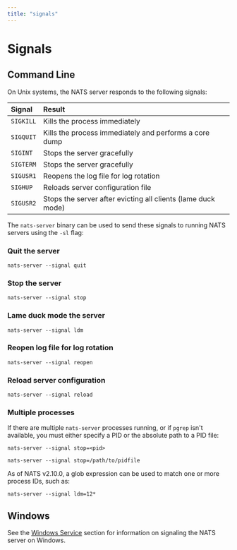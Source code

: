 ```yaml
---
title: "signals"
---
```

# Signals

## Command Line

On Unix systems, the NATS server responds to the following signals:

| Signal    | Result                                                         |
| :-------- | :------------------------------------------------------------- |
| `SIGKILL` | Kills the process immediately                                  |
| `SIGQUIT` | Kills the process immediately and performs a core dump         |
| `SIGINT`  | Stops the server gracefully                                    |
| `SIGTERM` | Stops the server gracefully                                    |
| `SIGUSR1` | Reopens the log file for log rotation                          |
| `SIGHUP`  | Reloads server configuration file                              |
| `SIGUSR2` | Stops the server after evicting all clients \(lame duck mode\) |

The `nats-server` binary can be used to send these signals to running NATS servers using the `-sl` flag:

### Quit the server

```shell
nats-server --signal quit
```

### Stop the server

```shell
nats-server --signal stop
```

### Lame duck mode the server

```shell
nats-server --signal ldm
```

### Reopen log file for log rotation

```shell
nats-server --signal reopen
```

### Reload server configuration

```shell
nats-server --signal reload
```

### Multiple processes

If there are multiple `nats-server` processes running, or if `pgrep` isn't available, you must either specify a PID or the absolute path to a PID file:

```shell
nats-server --signal stop=<pid>
```

```shell
nats-server --signal stop=/path/to/pidfile
```

As of NATS v2.10.0, a glob expression can be used to match one or more process IDs, such as:

```shell
nats-server --signal ldm=12*
```

## Windows

See the [Windows Service](../running/windows_srv) section for information on signaling the NATS server on Windows.
